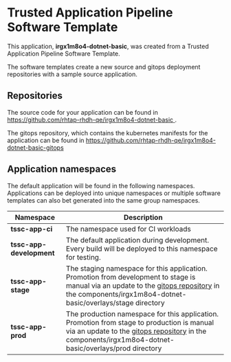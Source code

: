 # Trusted Application Pipeline Software Template

This application, **irgx1m8o4-dotnet-basic**, was created from a Trusted Application Pipeline Software Template.

The software templates create a new source and gitops deployment repositories with a sample source application. 

## Repositories

The source code for your application can be found in [https://github.com/rhtap-rhdh-qe/irgx1m8o4-dotnet-basic ](https://github.com/rhtap-rhdh-qe/irgx1m8o4-dotnet-basic ).
 
The gitops repository, which contains the kubernetes manifests for the application can be found in 
[https://github.com/rhtap-rhdh-qe/irgx1m8o4-dotnet-basic-gitops ](https://github.com/rhtap-rhdh-qe/irgx1m8o4-dotnet-basic-gitops ) 

## Application namespaces 

The default application will be found in the following namespaces. Applications can be deployed into unique namespaces or multiple software templates can also bet generated into the same group namespaces.  

|  Namespace   |  Description   |  
| -------- | -------- |
| **tssc-app-ci** | The namespace used for CI workloads |
| **tssc-app-development** | The default application during development. Every build will be deployed to this namespace for testing. |
| **tssc-app-stage** | The staging namespace for this application. Promotion from development to stage is manual via an update to the [gitops repository](https://github.com/rhtap-rhdh-qe/irgx1m8o4-dotnet-basic-gitops ) in the components/irgx1m8o4-dotnet-basic/overlays/stage directory |
| **tssc-app-prod** | The production namespace for this application. Promotion from stage to production is manual via an update to the [gitops repository](https://github.com/rhtap-rhdh-qe/irgx1m8o4-dotnet-basic-gitops ) in the components/irgx1m8o4-dotnet-basic/overlays/prod directory |